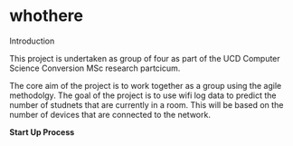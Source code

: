 # whothere

Introduction


This project is undertaken as group of four as part of the UCD Computer Science Conversion MSc research partcicum.

The core aim of the project is to work together as a group using the agile methodolgy. 
The goal of the project is to use  wifi log data to predict the number of studnets that are currently in a room. This will be based on the number of devices that are connected to the network.


<b> Start Up Process </b>
